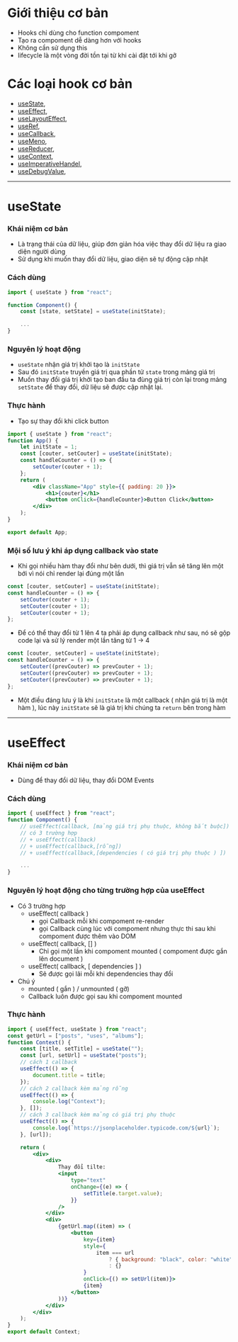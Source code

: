 # **Giới thiệu cơ bản**

-   Hooks chỉ dùng cho function compoment
-   Tạo ra compoment dễ dàng hơn với hooks
-   Không cần sử dụng this
-   lifecycle là một vòng đời tồn tại từ khi cài đặt tới khi gỡ

# **Các loại hook cơ bản**

-   [useState](#useState),
-   [useEffect](#useEffect),
-   [useLayoutEffect](),
-   [useRef](),
-   [useCallback](),
-   [useMeno](),
-   [useReducer](),
-   [useContext](),
-   [useImperativeHandel](),
-   [useDebugValue](),

---

# **useState**

### Khái niệm cơ bản

-   Là trạng thái của dữ liệu, giúp đơn giản hóa việc thay đổi dữ liệu ra giao diện người dùng
-   Sử dụng khi muốn thay đổi dữ liệu, giao diện sẽ tự động cập nhật

### Cách dùng

```jsx
import { useState } from "react";

function Component() {
    const [state, setState] = useState(initState);

    ...
}
```

### Nguyên lý hoạt động

-   `useState` nhận giá trị khởi tạo là `initState`
-   Sau đó `initState` truyền giá trị qua phần tử `state` trong mảng giá trị
-   Muốn thay đổi giá trị khởi tạo ban đầu ta đùng giá trị còn lại trong mảng `setState` để thay đổi, dữ liệu sẽ được cập nhật lại.

### Thực hành

-   Tạo sự thay đổi khi click button

```jsx
import { useState } from "react";
function App() {
    let initState = 1;
    const [couter, setCouter] = useState(initState);
    const handleCounter = () => {
        setCouter(couter + 1);
    };
    return (
        <div className="App" style={{ padding: 20 }}>
            <h1>{couter}</h1>
            <button onClick={handleCounter}>Button Click</button>
        </div>
    );
}

export default App;
```

### Mội số lưu ý khi áp dụng callback vào state

-   Khi gọi nhiều hàm thay đổi như bên dưới, thì giá trị vẫn sẽ tăng lên một bới vì nói chỉ render lại đúng một lần

```jsx
const [couter, setCouter] = useState(initState);
const handleCounter = () => {
    setCouter(couter + 1);
    setCouter(couter + 1);
    setCouter(couter + 1);
};
```

-   Để có thể thay đổi từ 1 lên 4 ta phải áp dụng callback như sau, nó sẽ gộp code lại và sử lý render một lần tăng từ 1 -> 4

```jsx
const [couter, setCouter] = useState(initState);
const handleCounter = () => {
    setCouter((prevCouter) => prevCouter + 1);
    setCouter((prevCouter) => prevCouter + 1);
    setCouter((prevCouter) => prevCouter + 1);
};
```

-   Một điều đáng lưu ý là khi `initState` là một callback ( nhận giá trị là một hàm ), lúc này `initState` sẽ là giá trị khi chúng ta `return` bên trong hàm

---

# **useEffect**

### Khái niệm cơ bản

-   Dùng để thay đổi dữ liệu, thay đổi DOM Events

### Cách dùng

```jsx
import { useEffect } from "react";
function Component() {
    // useEffect(callback, [mảng giá trị phụ thuộc, không bắt buộc])
    // có 3 trường hợp
    // + useEffect(callback)
    // + useEffect(callback,[rỗng])
    // + useEffect(callback,[dependencies ( có giá trị phụ thuộc ) ])

    ...
}
```

### Nguyên lý hoạt động cho từng trường hợp của useEffect

-   Có 3 trường hợp
    -   useEffect( callback )
        -   gọi Callback mỗi khi compoment re-render
        -   gọi Callback cùng lúc với compoment nhưng thực thi sau khi compoment được thêm vào DOM
    -   useEffect( callback, [] )
        -   Chỉ gọi một lần khi compoment mounted ( compoment được gắn lên document )
    -   useEffect( callback, [ dependencies ] )
        -   Sẽ được gọi lãi mỗi khi dependencies thay đổi
-   Chú ý
    -   mounted ( gắn ) / unmounted ( gỡ)
    -   Callback luôn được gọi sau khi compoment mounted

### Thực hành

```jsx
import { useEffect, useState } from "react";
const getUrl = ["posts", "uses", "albums"];
function Context() {
    const [title, setTitle] = useState("");
    const [url, setUrl] = useState("posts");
    // cách 1 callback
    useEffect(() => {
        document.title = title;
    });
    // cách 2 callback kèm mảng rỗng
    useEffect(() => {
        console.log("Context");
    }, []);
    // cách 3 callback kèm mảng có giá trị phụ thuộc
    useEffect(() => {
        console.log(`https://jsonplaceholder.typicode.com/${url}`);
    }, [url]);

    return (
        <div>
            <div>
                Thay đổi tilte:
                <input
                    type="text"
                    onChange={(e) => {
                        setTitle(e.target.value);
                    }}
                />
            </div>
            <div>
                {getUrl.map((item) => (
                    <button
                        key={item}
                        style={
                            item === url
                                ? { background: "black", color: "white" }
                                : {}
                        }
                        onClick={() => setUrl(item)}>
                        {item}
                    </button>
                ))}
            </div>
        </div>
    );
}
export default Context;
```
